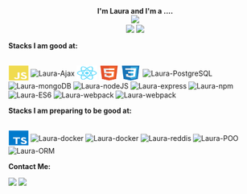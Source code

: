 <div align="center"><b>I'm Laura and I'm a ....</b></div>
<div align="center" > 
    <img src="https://user-images.githubusercontent.com/92411912/176787964-febb9755-358f-444d-be0e-27fddd9ca993.gif"/>  
</div>
<div align="center">
    <img width="350em" src="https://github-readme-stats.vercel.app/api?username=snowslaura&show_icons=true&theme=dracula&include_all_commits=true&count_private=true"/>
    <img width="350em" src="https://github-readme-stats.vercel.app/api/top-langs/?username=snowslaura&layout=compact&langs_count=7&theme=dracula"/>
</div>


 <b>Stacks I am good at:</b> 
<div style="display: inline_block" ><br>
    <img align="center" alt="Laura-Js" height="30" width="40" src="https://raw.githubusercontent.com/devicons/devicon/master/icons/javascript/javascript-plain.svg">
    <img align="center" alt="Laura-Ajax" height="30" src="https://upload.wikimedia.org/wikipedia/commons/thumb/a/a1/AJAX_logo_by_gengns.svg/1280px-AJAX_logo_by_gengns.svg.png">
    <img align="center" alt="Laura-React" height="30" width="40" src="https://raw.githubusercontent.com/devicons/devicon/master/icons/react/react-original.svg">
    <img align="center" alt="Laura-HTML" height="30" width="40" src="https://raw.githubusercontent.com/devicons/devicon/master/icons/html5/html5-original.svg">
    <img align="center" alt="Laura-CSS" height="30" width="40" src="https://raw.githubusercontent.com/devicons/devicon/master/icons/css3/css3-original.svg">
    <img  align="center" alt="Laura-PostgreSQL" height="50" src="https://cdn.jsdelivr.net/gh/devicons/devicon/icons/postgresql/postgresql-plain-wordmark.svg" />
    <img  align="center" alt="Laura-mongoDB" height="50" src="https://cdn.jsdelivr.net/gh/devicons/devicon/icons/mongodb/mongodb-plain-wordmark.svg" />
    <img  align="center" alt="Laura-nodeJS" height="60" src="https://cdn.jsdelivr.net/gh/devicons/devicon/icons/nodejs/nodejs-plain-wordmark.svg" />
    <img  align="center" alt="Laura-express" style="color:FFF" height="60" src="https://cdn.jsdelivr.net/gh/devicons/devicon/icons/express/express-original-wordmark.svg" />
    <img  align="center" alt="Laura-npm" height="60" src="https://cdn.jsdelivr.net/gh/devicons/devicon/icons/npm/npm-original-wordmark.svg" />
    <img align="center" alt="Laura-ES6"  width="40" src="https://live.staticflickr.com/7306/16407404782_8b9c57eab3_w.jpg">
    <img align="center" alt="Laura-webpack"  width="40" src="https://cdn.jsdelivr.net/gh/devicons/devicon/icons/webpack/webpack-original.svg">
    <img align="center" alt="Laura-webpack"  width="40" src="https://cdn.jsdelivr.net/gh/devicons/devicon/icons/git/git-plain-wordmark.svg">
</div>


 <b>Stacks I am preparing to be good at:</b>
<div style="display: inline_block" ><br>
    <img align="center" alt="Laura-Ts" height="30" width="40" src="https://raw.githubusercontent.com/devicons/devicon/master/icons/typescript/typescript-plain.svg">
    <img align="center" alt="Laura-docker" height="30" width="40" src="https://cdn.jsdelivr.net/gh/devicons/devicon/icons/docker/docker-original.svg">
    <img align="center" alt="Laura-docker" height="30" width="40" src="https://cdn.jsdelivr.net/gh/devicons/devicon/icons/amazonwebservices/amazonwebservices-plain-wordmark.svg">
    <img align="center" alt="Laura-reddis"  width="40" src="https://cdn.jsdelivr.net/gh/devicons/devicon/icons/redis/redis-plain-wordmark.svg">
    <img align="center" alt="Laura-POO"  width="60" src="https://miro.medium.com/max/300/0*goJuBKoyL-zZX4RB.png">
    <img align="center" alt="Laura-ORM"  width="60" src="https://warunipalangoda.files.wordpress.com/2019/04/orm.png">
</div>


  
  <b>Contact Me:</b>
<div>    
    <a href = "mailto:lauracmneves@gmail.com"><img src="https://img.shields.io/badge/-Gmail-%23333?style=for-the-badge&logo=gmail&logoColor=white" target="_blank"></a>
    <a href="https://www.linkedin.com/in/lauracmneves/" target="_blank"><img src="https://img.shields.io/badge/-LinkedIn-%230077B5?style=for-the-badge&logo=linkedin&logoColor=white" target="_blank"></a> 
</div>
